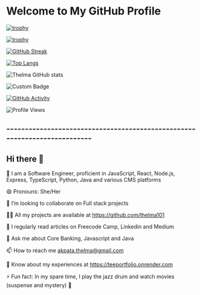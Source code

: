 # Welcome to My GitHub Profile

[![trophy](https://github-profile-trophy.vercel.app/?username=Thelma101&theme=dracula&no-frame=true&title=Followers,Stars,Commits)](https://github.com/ryo-ma/github-profile-trophy)

[![trophy](https://github-profile-trophy.vercel.app/?username=Thelma101&theme=onedark)](https://github.com/ryo-ma/github-profile-trophy)

[![GitHub Streak](https://github-readme-streak-stats.herokuapp.com/?user=Thelma101)](https://git.io/streak-stats)

[![Top Langs](https://github-readme-stats.vercel.app/api/top-langs/?username=Thelma101&layout=compact&theme=radical)](https://github.com/anuraghazra/github-readme-stats)

![Thelma GitHub stats](https://github-readme-stats.vercel.app/api?username=Thelma101&show_icons=true&hide_border=true)

![Custom Badge](https://img.shields.io/badge/My_Custom_Badge-123456?style=for-the-badge&logo=appveyor)

[![GitHub Activity](https://activity-graph.herokuapp.com/graph?username=Thelma101&theme=github)](https://github.com/ashutosh00710/github-readme-activity-graph)

![Profile Views](https://komarev.com/ghpvc/?username=Thelma101&color=blue)

## --------------------------------------------------------------------------


## Hi there 👋


🥰 I am a Software Engineer, proficient in JavaScript, React, Node.js, Express, TypeScript, Python, Java and various CMS platforms

😄 Pronouns: She/Her

👯 I’m looking to collaborate on Full stack projects

👨‍💻 All my projects are available at https://github.com/thelma101

📝 I regularly read articles on Freecode Camp, Linkedin and Medium

💬 Ask me about Core Banking, Javascript and Java

📫 How to reach me akpata.thelma@gmail.com

📄 Know about my experiences at https://teeportfolio.onrender.com

⚡ Fun fact: In my spare time, I play the jazz drum and watch movies (suspense and mystery) 🌱
